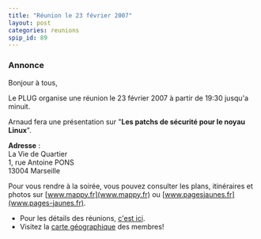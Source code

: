 ```yaml
---
title: "Réunion le 23 février 2007"
layout: post
categories: reunions
spip_id: 89
---
```

### Annonce ###

Bonjour à tous,

Le PLUG organise une réunion le 23 février 2007 à partir de 19:30 jusqu'a minuit. 

Arnaud fera une présentation sur "**Les patchs de sécurité pour le noyau Linux**".

<quote>**Adresse** :  
La Vie de Quartier  
1, rue Antoine PONS  
13004 Marseille</quote>

Pour vous rendre à la soirée, vous pouvez consulter les plans, itinéraires et photos sur [www.mappy.fr](www.mappy.fr) ou [www.pagesjaunes.fr](www.pages-jaunes.fr).

- Pour les détails des réunions, [c'est ici](/association/les-reunions-du-plug/).
- Visitez la [carte géographique](http://plugfr.org/map/) des membres!